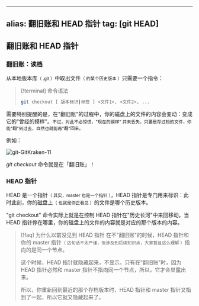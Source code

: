
---
alias: 翻旧账和 HEAD 指针
tag: [git HEAD]
---

## 翻旧账和 HEAD 指针

### 翻旧账：读档

从本地版本库<small>（ .git ）</small>中取出文件<small>（ 的某个历史版本 ）</small>只需要一个指令：

> [!terminal] 命令语法
> ```sh
> git checkout [ 版本标识|标签 ] <文件1>, <文件2>, ...
> ```

需要特别提醒的是，在"翻旧账"的过程中，你的磁盘上的文件的内容会变动：变成它的"曾经的摸样"。<small>不过，对此不必惊慌，"现在的摸样" 并未丢失，只要是存过档的文件，你能"翻"到过去，自然也就能再"翻"回来。</small>

例如：

![git-GitKraken-11](https://woniumd.oss-cn-hangzhou.aliyuncs.com/java/hemiao/git-GitKraken-11.gif)

_git checkout_ 命令就是在「翻旧账」！


### HEAD 指针

HEAD 是一个指针<small>（ 其实，master 也是一个指针 ）</small>，HEAD 指针是专门用来标识：此时此刻，你的磁盘上<small>（ 也就是你正看见 ）</small>的文件是哪个历史版本。

"git checkout" 命令实际上就是在控制 HEAD 指针在"历史长河"中来回移动，当 HEAD 指针停在哪里，你的磁盘上的文件的内容就是对应的那个版本的内容。

> [!faq] 为什么以前没见到 HEAD 指针
> 在不"翻旧账"的时候，HEAD 指针和你的 master 指针<small>（ 这句话不太严谨，但涉及到后续知识点，大家暂且这么理解 ）</small>指向的是同一个节点。
>
> 这个时候，HEAD 指针就隐藏起来，不显示。只有在"翻旧账"时，因为 HEAD 指针必然和 master 指针不指向同一个节点，所以，它才会显露出来。
> 
> 所以，你重新回到最近的那个存档版本时，HEAD 指针和 master 指针又指到了一起，所以它就又隐藏起来了。




